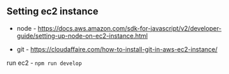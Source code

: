 ## Setting ec2 instance

* node - https://docs.aws.amazon.com/sdk-for-javascript/v2/developer-guide/setting-up-node-on-ec2-instance.html

* git - https://cloudaffaire.com/how-to-install-git-in-aws-ec2-instance/

run ec2 - `npm run develop`


